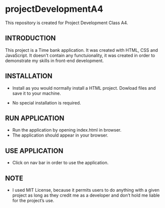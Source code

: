 # projectDevelopmentA4
This repository is created for Project Development Class A4.

INTRODUCTION
------------

This project is a Time bank application. It was created with HTML, CSS and JavaScript.
It doesn't contain any functuionality, it was created in order to demonstrate my skills in front-end development.


INSTALLATION
------------
 
 * Install as you would normally install a HTML project. Dowload files and save it to your machine.

 * No special installation is required.
 
RUN APPLICATION
------------
 
 * Run the application by opening index.html in browser.
 * The application should appear in your browser.
 
 USE APPLICATION
------------
 
 * Click on nav bar in order to use the application.

NOTE
------------
 
 * I used MIT License, because it permits users to do anything with a given project as long as they credit me as a developer and don’t hold me liable for the project’s use.
